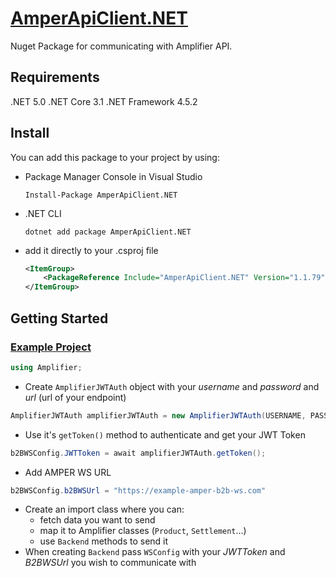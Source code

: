# [AmperApiClient.NET](https://www.nuget.org/packages/AmperApiClient.NET/)

Nuget Package for communicating with Amplifier API.

## Requirements

.NET 5.0
.NET Core 3.1
.NET Framework 4.5.2

## Install

You can add this package to your project by using:

- Package Manager Console in Visual Studio

  `Install-Package AmperApiClient.NET`

- .NET CLI

  `dotnet add package AmperApiClient.NET`

- add it directly to your .csproj file

  ```xml
  <ItemGroup>
      <PackageReference Include="AmperApiClient.NET" Version="1.1.79" />
  </ItemGroup>
  ```

## Getting Started

### [Example Project](https://bitbucket.org/amplifierspzoo/amper-translator-example)

```cs
using Amplifier;
```

- Create `AmplifierJWTAuth` object with your _username_ and _password_ and _url_ (url of your endpoint)

```cs
AmplifierJWTAuth amplifierJWTAuth = new AmplifierJWTAuth(USERNAME, PASSWORD, URL);
```

- Use it's `getToken()` method to authenticate and get your JWT Token

```cs
b2BWSConfig.JWTToken = await amplifierJWTAuth.getToken();
```

- Add AMPER WS URL

```cs
b2BWSConfig.b2BWSUrl = "https://example-amper-b2b-ws.com"
```

- Create an import class where you can:
  - fetch data you want to send
  - map it to Amplifier classes (`Product`, `Settlement`...)
  - use `Backend` methods to send it
- When creating `Backend` pass `WSConfig` with your _JWTToken_ and _B2BWSUrl_ you wish to communicate with 
